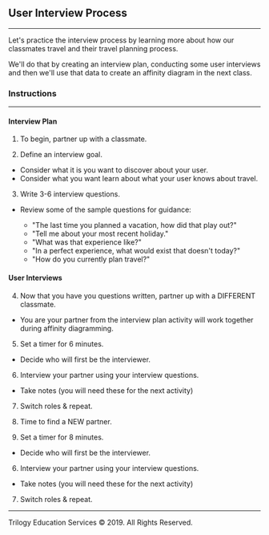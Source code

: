 ## User Interview Process
---

Let's practice the interview process by learning more about how our classmates travel and their travel planning process. 

We'll do that by creating an interview plan, conducting some user interviews and then we'll use that data to create an affinity diagram in the next class.

### Instructions

---

#### Interview Plan

1. To begin, partner up with a classmate.

2. Define an interview goal.

- Consider what it is you want to discover about your user.
- Consider what you want learn about what your user knows about travel.

3. Write 3-6 interview questions.

- Review some of the sample questions for guidance:

    - "The last time you planned a vacation, how did that play out?"
    - "Tell me about your most recent holiday."
    - "What was that experience like?"
    - "In a perfect experience, what would exist that doesn't today?"
    - "How do you currently plan travel?"

#### User Interviews

4. Now that you have you questions written, partner up with a DIFFERENT classmate.

- You are your partner from the interview plan activity will work together during affinity diagramming.

5. Set a timer for 6 minutes.

- Decide who will first be the interviewer.

6. Interview your partner using your interview questions.

- Take notes (you will need these for the next activity)

7. Switch roles & repeat.

8. Time to find a NEW partner.

5. Set a timer for 8 minutes.

- Decide who will first be the interviewer.

6. Interview your partner using your interview questions.

- Take notes (you will need these for the next activity)

7. Switch roles & repeat.

---

Trilogy Education Services © 2019. All Rights Reserved.
